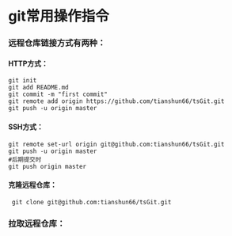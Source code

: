 # git常用操作指令

### 远程仓库链接方式有两种：

#### HTTP方式：

```
git init
git add README.md
git commit -m "first commit"
git remote add origin https://github.com/tianshun66/tsGit.git
git push -u origin master
```

#### SSH方式：

```
git remote set-url origin git@github.com:tianshun66/tsGit.git
git push -u origin master
#后期提交时
git push origin master
```

#### 克隆远程仓库：

```
 git clone git@github.com:tianshun66/tsGit.git
```

### 拉取远程仓库：
